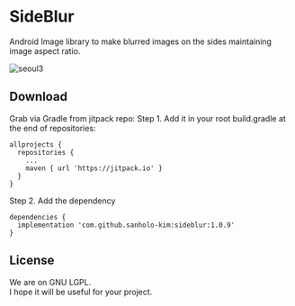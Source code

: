 # SideBlur
Android Image library to make blurred images on the sides maintaining image aspect ratio.  

![seoul3](https://user-images.githubusercontent.com/8408055/127191109-6bb4d67d-7ee2-4352-be41-be1b84d8f09a.jpg)


## Download
Grab via Gradle from jitpack repo:
Step 1. Add it in your root build.gradle at the end of repositories:
```
allprojects {
  repositories {
    ...
    maven { url 'https://jitpack.io' }
  }
}
```
Step 2. Add the dependency
```
dependencies {
  implementation 'com.github.sanholo-kim:sideblur:1.0.9'
}
```

  

## License
We are on GNU LGPL.   
I hope it will be useful for your project.  
